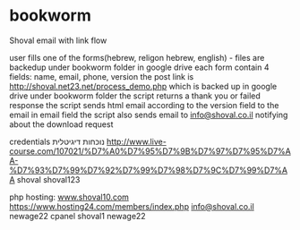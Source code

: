 bookworm
========

Shoval email with link flow

user fills one of the forms(hebrew, religon hebrew, english) - files are backedup under bookworm folder in google drive
each form contain 4 fields: name, email, phone, version
the post link is http://shoval.net23.net/process_demo.php which is backed up in google drive under bookworm folder
the script returns a thank you or failed response
the script sends html email according to the version field to the email  in email field
the script also sends email to info@shoval.co.il  notifying about the download request

credentials
נוכחות דיגיטלית
http://www.live-course.com/107021/%D7%A0%D7%95%D7%9B%D7%97%D7%95%D7%AA-%D7%93%D7%99%D7%92%D7%99%D7%98%D7%9C%D7%99%D7%AA
shoval
shoval123

php hosting:
www.shoval10.com
https://www.hosting24.com/members/index.php
info@shoval.co.il
newage22
cpanel
shoval1
newage22
